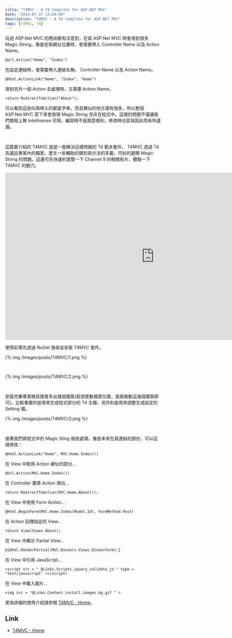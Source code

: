 ```yaml
---
title: "T4MVC - A T4 template for ASP.NET MVC"
date: "2014-07-17 13:04:00"
description: "T4MVC - A T4 template for ASP.NET MVC"
tags: [T4MVC, T4]
---
```



玩過 ASP.Net MVC 的應該都有注意到，在寫 ASP.Net MVC 時會用到很多 Magic String。像是在取網址位置時，會需要帶入 Controller Name 以及 Action Name。  

<!-- More -->

    @Url.Action("Home", "Index")


在設定連結時，會需要帶入連結名稱、 Controller Name 以及 Action Name。

    @Html.ActionLink("Home", "Index", "Home")



導到另外一個 Action 去處理時，又需要 Action Name。  

    return RedirectToAction("About");


可以看到這些叫用帶入的都是字串，而且類似的地方還有很多，所以整個 ASP.Net MVC 寫下來會發現 Magic String 充斥在程式中。這樣的問題不僅讓我們開發上無 Intellisense 可用，編寫時不是那麼便利，修改時也容易因此而有所遺漏。 

<br/>

這篇要介紹的 T4MVC 就是一能解決這樣問題的 T4 範本套件。 T4MVC 透過 T4 去遍巡專案內的檔案，產生一些輔助的類別與方法的多載，巧妙的避開 Magic String 的問題。這邊可先快速的瀏覽一下 Channel 9 的相關影片，體驗一下 T4MVC 的魅力。  

<iframe src="http://channel9.msdn.com/Blogs/jongalloway/Jon-Takes-Five-with-David-Ebbo-on-T4MVC/player?h=540&w=960" style="height:540px;width:960px;" allowFullScreen frameBorder="0" scrolling="no"></iframe>  

<br/>

使用前需先透過 NuGet 搜尋並安裝 T4MVC 套件。 

{% img /images/posts/T4MVC/1.png %}

<br/>

{% img /images/posts/T4MVC/2.png %}

<br/>

安裝完畢專案根目錄會多出幾個檔案(若想更動檔案位置，直接搬動這幾個檔案即可)，比較重要的是用來生成程式部分的 T4 主檔，另外則是用來調整生成設定的 Setting 檔。  

{% img /images/posts/T4MVC/3.png %}

<br/>

接著我們將程式中的 Magic Sting 做些處理。像是本來在寫連結的部份，可以這樣修改：  

    @Html.ActionLink("Home", MVC.Home.Index())


在 View 中取用 Action 網址的部分...  

    @Url.Action(MVC.Home.Index())


在 Controller 要將 Action 導向...    

    return RedirectToAction(MVC.Home.About());


在 View 中使用 Form Action...     

    @Html.BeginForm(MVC.Home.Index(Model.Id), FormMethod.Post)


在 Action 回傳指定的 View...   

    return View(Views.About);


在 View 中顯示 Partial View...    

    @{Html.RenderPartial(MVC.Dinners.Views.DinnerForm);}


在 View 中引用 JavaScript...   

    <script src = " @Links.Scripts.jquery_validate_js " type = "text/javascript" ></script>


在 View 中載入圖片...     

    <img src = "@Links.Content.install.images.bg_gif " >


更為詳細的使用介紹請參閱 [T4MVC - Home](http://t4mvc.codeplex.com/)。

Link
----
* [T4MVC - Home](http://t4mvc.codeplex.com/)
